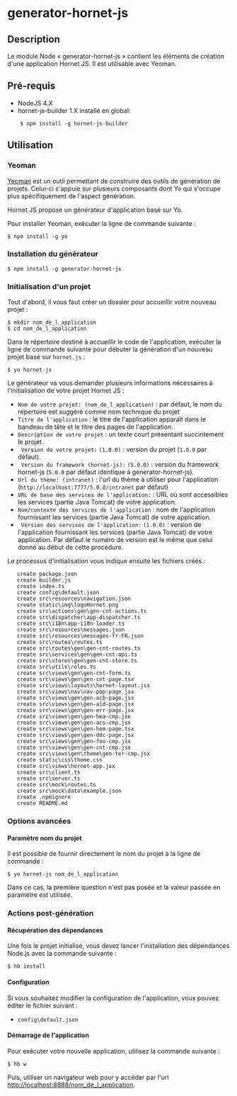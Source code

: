 # generator-hornet-js

## Description

Le module Node « generator-hornet-js » contient les éléments de création d'une application Hornet JS. Il est utilisable avec Yeoman.

## Pré-requis

* NodeJS 4.X
* hornet-js-builder 1.X installé en global:

```shell
    $ npm install -g hornet-js-builder
```

## Utilisation

### Yeoman

[Yeoman](http://yeoman.io/) est un outil permettant de construire des outils de génération de projets. Celui-ci s'appuie sur plusieurs composants dont Yo qui s'occupe plus spécifiquement de l'aspect génération.

Hornet JS propose un générateur d'application basé sur Yo.

Pour installer Yeoman, exécuter la ligne de commande suivante :

```shell
$ npm install -g yo
```

### Installation du générateur

```shell
$ npm install -g generator-hornet-js
```

### Initialisation d'un projet

Tout d'abord, il vous faut créer un dossier pour accueillir votre nouveau projet : 

```shell
$ mkdir nom_de_l_application
$ cd nom_de_l_application
```

Dans le répertoire destiné à accueillir le code de l'application, exécuter la ligne de commande suivante pour débuter la génération d'un nouveau projet basé sur `hornet.js` :

```shell
$ yo hornet-js
```

Le générateur va vous demander plusieurs informations nécessaires à l'initialisation de votre projet Hornet JS :

* ` Nom de votre projet: (nom_de_l_application) ` : par défaut, le nom du répertoire est suggéré comme nom technique du projet
* ` Titre de l'application ` : le titre de l'application apparaît dans le bandeau de tête et le titre des pages de l'application.
* ` Description de votre projet ` : un texte court présentant succintement le projet.
* ` Version de votre projet:` `(1.0.0)` : version du projet (`1.0.0` par défaut).
* ` Version du framework (hornet-js):` `(5.0.0)` : version du framework hornet-js (`5.0.0` par défaut identique à generator-hornet-js).
* ` Url du thème: (intranet) ` : l'url du thème à utiliser pour l'application (`http://localhost:7777/5.0.0/intranet` par défaut)
* ` URL de base des services de l'application: ` : URL où sont accessibles les services (partie Java Tomcat) de votre application.
* ` Nom/contexte des services de l'application ` : nom de l'application fournissant les services (partie Java Tomcat) de votre application.
* ` Version des services de l'application:` `(1.0.0)` : version de l'application fournissant les services (partie Java Tomcat) de votre application. Par défaut le numéro de version est le même que celui donné au début de cette procédure.

Le processus d'initialisation vous indique ensuite les fichiers créés :

```
   create package.json
   create builder.js
   create index.ts
   create config\default.json
   create src\resources\navigation.json
   create static\img\logoHornet.png
   create src\actions\gen\gen-cnt-actions.ts
   create src\dispatcher\app-dispatcher.ts
   create src\i18n\app-i18n-loader.ts
   create src\resources\messages.json
   create src\resources\messages-fr-FR.json
   create src\routes\routes.ts
   create src\routes\gen\gen-cnt-routes.ts
   create src\services\gen\gen-cnt-api.ts
   create src\stores\gen\gen-cnt-store.ts
   create src\utils\roles.ts
   create src\views\gen\gen-cnt-form.ts
   create src\views\gen\gen-cnt-page.tsx
   create src\views\layouts\hornet-layout.jsx
   create src\views\nav\nav-pap-page.jsx
   create src\views\gen\gen-acb-page.jsx
   create src\views\gen\gen-aid-page.jsx
   create src\views\gen\gen-err-page.jsx
   create src\views\gen\gen-hea-cmp.jsx
   create src\views\gen\gen-acs-cmp.jsx
   create src\views\gen\gen-hom-page.tsx
   create src\views\gen\gen-ddc-page.jsx
   create src\views\gen\gen-foo-cmp.jsx
   create src\views\gen\gen-cnt-cmp.jsx
   create src\views\gen\theme\gen-ter-cmp.jsx
   create static\css\theme.css
   create src\views\hornet-app.jsx
   create src\client.ts
   create src\server.ts
   create src\mock\routes.ts
   create src\mock\data\example.json
   create .npmignore
   create README.md
```

### Options avancées

#### Paramètre nom du projet

Il est possible de fournir directement le nom du projet à la ligne de commande :

```shell
$ yo hornet-js nom_de_l_application
```
Dans ce cas, la première question n'est pas posée et la valeur passée en paramètre est utilisée.

### Actions post-génération

#### Récupération des dépendances

Une fois le projet initialisé, vous devez lancer l'installation des dépendances Node.js avec la commande suivante :

```shell
$ hb install
```

#### Configuration

Si vous souhaitez modifier la configuration de l'application, vous pouvez éditer le fichier suivant :

* `config\default.json`

#### Démarrage de l'application

Pour exécuter votre nouvelle application, utilisez la commande suivante :

```shell
$ hb w
```

Puis, utiliser un navigateur web pour y accéder par l'url [http://localhost:8888/nom_de_l_application](http://localhost:8888/nom_de_l_application).
